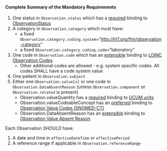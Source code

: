 #### Complete Summary of the Mandatory Requirements

1.  One status in `Observation.status` which has a [required](http://hl7.org/fhir/STU3/terminologies.html#required) binding to [ObservationStatus]
1.  A category in `Observation.category` which must have:
    -   a fixed `Observation.category.coding.system`=“<http://hl7.org/fhir/observation-category>”
    -   a fixed `Observation.category.coding.code`=“laboratory”
1.  One code in `Observation.code` which has an [extensible](http://hl7.org/fhir/STU3/terminologies.html#extensible) binding to [LOINC Observation Codes]
    -   Other additional codes are allowed - e.g. system specific codes. All codes SHALL have a code system value
1.  One patient in `Observation.subject`
1.  Either one `Observation.value[x]` or one code in `Observation.DataAbsentReason` (unless `Observation.component` or `Observation.related` is present)
    -   Observation.valueQuantity has a [required](http://hl7.org/fhir/STU3/terminologies.html#required) binding to [UCUM units]
    -   Observation.valueCodeableConcept has an [preferred](http://hl7.org/fhir/STU3/terminologies.html#preferred) binding to [Observation Value Codes (SNOMED-CT)]
    -   Observation.DataAbsentReason has an [extensible](http://hl7.org/fhir/STU3/terminologies.html#extensible) binding to [Observation Value Absent Reason]

Each Observation *SHOULD* have:

1.  A date and time in `effectiveDateTime` or `effectivePeriod`
1.  A reference range if applicable in `Observation.referenceRange`

  [Observation Value Codes (SNOMED-CT)]: ValueSet-us-core-observation-value-codes.html
  [Observation Value Absent Reason]: http://hl7.org/fhir/STU3/valueset-observation-valueabsentreason.html
  [UCUM units]: http://hl7.org/fhir/STU3/valueset-ucum-units.html
  [LOINC]: http://loinc.org
  [LOINC Observation Codes]: http://hl7.org/fhir/STU3/valueset-observation-codes.html
  [ObservationStatus]: http://hl7.org/fhir/STU3/valueset-observation-status.html
